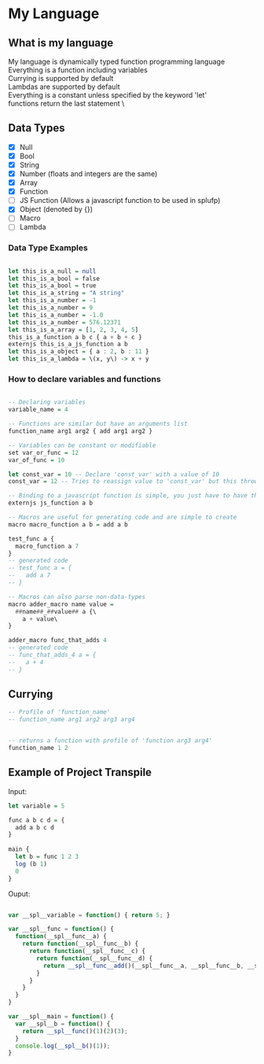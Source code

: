 # My Language
## What is my language

My language is dynamically typed function programming language \
Everything is a function including variables \
Currying is supported by default \
Lambdas are supported by default \
Everything is a constant unless specified by the keyword 'let'\
functions return the last statement \

## Data Types
- [x] Null
- [x] Bool
- [x] String
- [x] Number (floats and integers are the same)
- [x] Array
- [x] Function
- [ ] JS Function (Allows a javascript function to be used in splufp)
- [x] Object (denoted by {})
- [ ] Macro
- [ ] Lambda

### Data Type Examples

```haskell

let this_is_a_null = null
let this_is_a_bool = false
let this_is_a_bool = true
let this_is_a_string = "A string"
let this_is_a_number = -1
let this_is_a_number = 9
let this_is_a_number = -1.0
let this_is_a_number = 576.12371
let this_is_a_array = [1, 2, 3, 4, 5]
this_is_a_function a b c { a + b + c }
externjs this_is_a_js_function a b
let this_is_a_object = { a : 2, b : 11 }
let this_is_a_lambda = \(x, y\) -> x + y
```

### How to declare variables and functions

``` haskell

-- Declaring variables
variable_name = 4

-- Functions are similar but have an arguments list
function_name arg1 arg2 { add arg1 arg2 }

-- Variables can be constant or modifiable
set var_or_func = 12
var_of_func = 10

let const_var = 10 -- Declare 'const_var' with a value of 10 
const_var = 12 -- Tries to reassign value to 'const_var' but this throws a runtime error

-- Binding to a javascript function is simple, you just have to have the same function profile
externjs js_function a b

-- Macros are useful for generating code and are simple to create
macro macro_function a b = add a b

test_func a {
  macro_function a 7
}
-- generated code
-- test_func a = {
--   add a 7
-- }

-- Macros can also parse non-data-types
macro adder_macro name value =
  ##name##_##value## a {\
    a + value\
}

adder_macro func_that_adds 4
-- generated code
-- func_that_adds_4 a = {
--   a + 4
-- }
```

## Currying

```haskell
-- Profile of 'function_name'
-- function_name arg1 arg2 arg3 arg4


-- returns a function with profile of 'function arg3 arg4'
function_name 1 2
```

## Example of Project Transpile

Input:

```haskell
let variable = 5

func a b c d = {
  add a b c d
}
  
main {
  let b = func 1 2 3
  log (b 1)
  0
}
```

Ouput: 

```javascript

var __spl__variable = function() { return 5; }

var __spl__func = function() {
  function(__spl__func__a) {
    return function(__spl__func__b) {
      return function(__spl__func__c) {
        return function(__spl__func__d) {
          return __spl__func__add()(__spl__func__a, __spl__func__b, __spl__func__c, __spl__func__d);
        }
      }
    }
  }
}

var __spl__main = function() {
  var __spl__b = function() {
    return __spl__func()(1)(2)(3);
  }
  console.log(__spl__b()(1));
}

```
